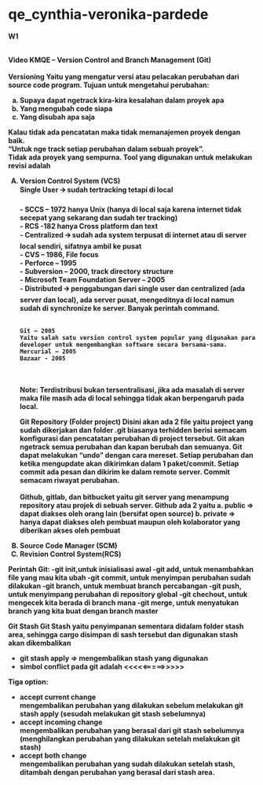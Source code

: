 # qe_cynthia-veronika-pardede

<b>W1</b><br/><br/>

<b>Video KMQE – Version Control and Branch Management (Git)<b><br/><br/>
Versioning
Yaitu yang mengatur versi atau pelacakan perubahan dari source code program. 
Tujuan untuk mengetahui perubahan:
  <ol type="a">
    <li>Supaya dapat ngetrack kira-kira kesalahan dalam proyek apa</li>
    <li>Yang mengubah code siapa</li>
    <li>Yang disubah apa saja</li>
  </ol>


Kalau tidak ada pencatatan maka tidak memanajemen proyek dengan baik. <br/>
“Untuk nge track setiap perubahan dalam sebuah proyek”.<br/>
Tidak ada proyek yang sempurna. 
Tool yang digunakan untuk melakukan revisi  adalah
<ol type="A">
  <li>
    Version Control System (VCS)<br/>
    Single User 🡪 sudah tertracking tetapi di local<br/><br/>
    - SCCS – 1972 hanya Unix (hanya di local saja karena internet tidak secepat yang sekarang dan sudah ter tracking) <br/>
    - RCS -182 hanya Cross platform dan text <br/>
    - Centralized 🡪 sudah ada system terpusat di internet atau di server local sendiri, sifatnya ambil ke pusat <br/>
    - CVS – 1986, File focus <br/>
    - Perforce – 1995 <br/>
    - Subversion – 2000, track directory structure <br/>
    - Microsoft Team Foundation Server – 2005 <br/>
    - Distributed 🡪 penggabungan dari single user dan centralized (ada server dan local), ada server pusat, mengeditnya di local namun sudah di synchronize ke server. Banyak perintah command. <br/><br/>
    
    Git – 2005
    Yaitu salah satu version control system popular yang digunakan para developer untuk mengembangkan software secara bersama-sama.
    Mercurial – 2005
    Bazaar - 2005 
<br/><br/>
Note:
Terdistribusi bukan tersentralisasi, jika ada masalah di server maka file masih ada di local  sehingga tidak akan berpengaruh pada local.

Git Repository (Folder project)
Disini akan ada 2 file yaitu project yang sudah dikerjakan dan folder .git biasanya terhidden berisi semacam konfigurasi dan pencatatan perubahan di project tersebut. Git akan ngetrack semua perubahan dan kapan berubah dan semuanya. Git dapat melakukan “undo” dengan cara mereset. Setiap perubahan dan ketika mengupdate akan dikirimkan dalam 1 paket/commit. Setiap commit ada pesan dan dikirim ke dalam remote server. Commit semacam riwayat perubahan. <br/><br/> 
Github, gitlab, dan bitbucket yaitu git server yang menampung repository atau projek di sebuah server.
Github ada 2 yaitu
a. public => dapat diakses oleh orang lain (bersifat open source)
b. private => hanya dapat diakses oleh pembuat maupun oleh kolaborator yang diberikan akses oleh pembuat
  </li>
  <li>
    Source Code Manager (SCM)
  </li>
  <li>
    Revision Control System(RCS)
  </li>
</ol>

 Perintah Git:
  -git init,untuk inisialisasi awal
  -git add, untuk menambahkan file yang mau kita ubah
  -git commit, untuk menyimpan perubahan sudah dilakukan
  -git branch, untuk membuat branch percabangan
  -git push, untuk menyimpang perubahan di repository global
  -git chechout, untuk mengecek kita berada di branch mana
  -git merge, untuk menyatukan branch yang kita buat dengan branch master
  
<b>Git Stash</b>
Git Stash yaitu penyimpanan sementara didalam folder stash area, sehingga cargo disimpan di sash tersebut dan digunakan stash akan dikembalikan
- git stash apply => mengembalikan stash yang digunakan
- simbol conflict pada git adalah <<<<<=====>>>>>

Tiga option:
  - accept current change
    <br/>mengembalikan perubahan yang dilakukan sebelum melakukan git stash apply (sesudah melakukan git stash sebelumnya)
  - accept incoming change
    <br/>mengembalikan perubahan yang berasal dari git stash sebelumnya (menghilangkan perubahan yang dilakukan setelah melakukan git stash)
  - accept both change
    <br/>mengembalikan perubahan yang sudah dilakukan setelah stash, ditambah dengan perubahan yang berasal dari stash area.
